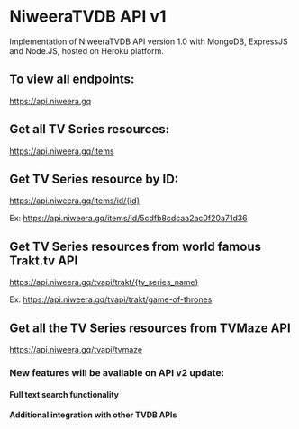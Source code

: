 # NiweeraTVDB API v1

Implementation of NiweeraTVDB API version 1.0 with MongoDB, ExpressJS and Node.JS, hosted on Heroku platform.

## To view all endpoints:

https://api.niweera.gq

## Get all TV Series resources:

https://api.niweera.gq/items

## Get TV Series resource by ID:

https://api.niweera.gq/items/id/{id}

Ex: https://api.niweera.gq/items/id/5cdfb8cdcaa2ac0f20a71d36

## Get TV Series resources from world famous Trakt.tv API

https://api.niweera.gq/tvapi/trakt/{tv_series_name}

Ex: https://api.niweera.gq/tvapi/trakt/game-of-thrones

## Get all the TV Series resources from TVMaze API

https://api.niweera.gq/tvapi/tvmaze

### New features will be available on API v2 update:

#### Full text search functionality
#### Additional integration with other TVDB APIs
